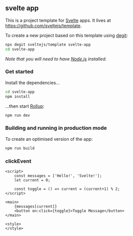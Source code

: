 ## svelte app

This is a project template for [Svelte](https://svelte.dev) apps. It lives at https://github.com/sveltejs/template.

To create a new project based on this template using [degit](https://github.com/Rich-Harris/degit):

```bash
npx degit sveltejs/template svelte-app
cd svelte-app
```

_Note that you will need to have [Node.js](https://nodejs.org) installed._

### Get started

Install the dependencies...

```bash
cd svelte-app
npm install
```

...then start [Rollup](https://rollupjs.org):

```bash
npm run dev
```

### Building and running in production mode

To create an optimised version of the app:

```bash
npm run build
```

### clickEvent

```
<script>
	const messages = ['Hello!', 'Svelte!'];
	let current = 0;

	const toggle = () => current = (current+1) % 2;
</script>

<main>
	{messages[current]}
	<button on:click={toggle}>Toggle Message</button>
</main>

<style>
</style>
```
